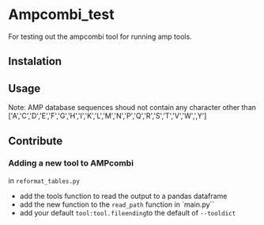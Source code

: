 # Ampcombi_test
For testing out the ampcombi tool for running amp tools.

## Instalation

## Usage

Note: AMP database sequences shoud not contain any character other than ['A','C','D','E','F','G','H','I','K','L','M','N','P','Q','R','S','T','V','W',',Y']

## Contribute
### Adding a new tool to AMPcombi
in `reformat_tables.py` 
- add the tools function to read the output to a pandas dataframe
- add the new function to the `read_path` function
in `main.py``
- add your default `tool:tool.fileending`to the default of `--tooldict`
